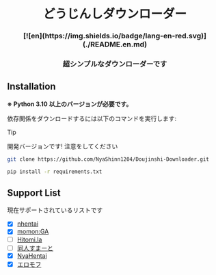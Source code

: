 <h1 align="center">
  どうじんしダウンローダー
</h1>


<h3 align="center">
  [![en](https://img.shields.io/badge/lang-en-red.svg)](./README.en.md)
</h3>


<h3 align="center">
  超シンプルなダウンローダーです
</h3>

## Installation

**※ Python 3.10 以上のバージョンが必要です。**

依存関係をダウンロードするには以下のコマンドを実行します:

> [!TIP]
> 開発バージョンです! 注意をしてください

```bash
git clone https://github.com/NyaShinn1204/Doujinshi-Downloader.git

pip install -r requirements.txt
```

## Support List

現在サポートされているリストです

- [x] [nhentai](https://nhentai.net)
- [x] [momon:GA](https://momon-ga.com)
- [ ] [Hitomi.la](https://hitomi.la)
- [ ] [同人すまーと](https://ddd-smart.net)
- [x] [NyaHentai](https://nyahentai.re)
- [x] [エロモフ](https://ja.hentaipaw.com)
